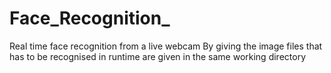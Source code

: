 # Face_Recognition_
Real time face recognition from a live webcam 
By giving the image files that has to be recognised in runtime are
given in the same working directory
